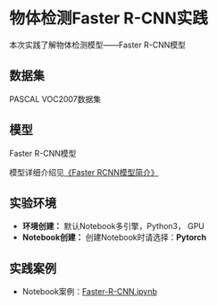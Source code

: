 
 # 物体检测Faster R-CNN实践


  本次实践了解物体检测模型——Faster R-CNN模型

  ## 数据集
  PASCAL VOC2007数据集

  ## 模型
  Faster R-CNN模型

  模型详细介绍见[《Faster RCNN模型简介》](https://github.com/huaweicloud/ModelArts-Lab/wiki/Faster-RCNN%E6%A8%A1%E5%9E%8B%E7%AE%80%E4%BB%8B)

  ## 实验环境

  - **环境创建：**
    默认Notebook多引擎，Python3， GPU
  - **Notebook创建：**
    创建Notebook时请选择：**Pytorch**

  ## 实践案例

 - Notebook案例：[Faster-R-CNN.ipynb](./Faster-R-CNN.ipynb)
